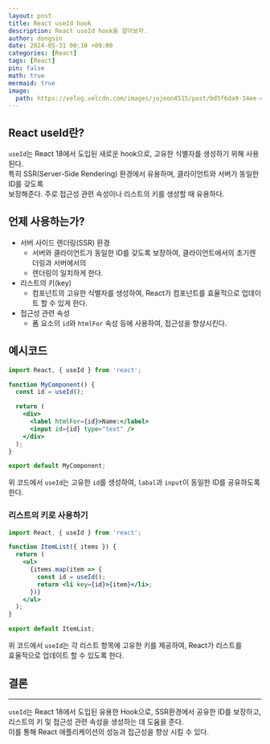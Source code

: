 ```yaml
---
layout: post
title: React useId hook
description: React useId hook을 알아보자.
author: dongsin
date: 2024-05-31 00:10 +09:00
categories: [React]
tags: [React]
pin: false
math: true
mermaid: true
image:
  path: https://velog.velcdn.com/images/jojeon4515/post/bd5f6da9-34ee-4f04-8afb-bb853341fb6f/image.png
---
```


## React useId란?
`useId`는 React 18에서 도입된 새로운 hook으로, 고유한 식별자를 생성하기 위해 사용된다. <br />
특히 SSR(Server-Side Rendering) 환경에서 유용하며, 클라이언트와 서버가 동일한 ID를 갖도록 <br />
보장해준다. 주로 접근성 관련 속성이나 리스트의 키를 생성할 때 유용하다.<br />

## 언제 사용하는가?
* 서버 사이드 렌더링(SSR) 환경
    * 서버와 클라이언트가 동일한 ID를 갖도록 보장하여, 클라이언트에서의 초기렌더링과 서버에서의
    * 렌더링이 일치하게 한다. 
* 리스트의 키(key)
    * 컴포넌트의 고유한 식별자를 생성하여, React가 컴포넌트를 효율적으로 업데이트 할 수 있게 한다.
* 접근성 관련 속성
    * 폼 요소의 `id`와 `htmlFor` 속성 등에 사용하여, 접근성을 향상시킨다.
    

## 예시코드

```jsx
import React, { useId } from 'react';

function MyComponent() {
  const id = useId();

  return (
    <div>
      <label htmlFor={id}>Name:</label>
      <input id={id} type="text" />
    </div>
  );
}

export default MyComponent;
```
위 코드에서 `useId`는 고유한 `id`를 생성하여, `labal`과 `input`이 동일한 ID를 공유하도록 한다.

### 리스트의 키로 사용하기
```jsx
import React, { useId } from 'react';

function ItemList({ items }) {
  return (
    <ul>
      {items.map(item => {
        const id = useId();
        return <li key={id}>{item}</li>;
      })}
    </ul>
  );
}

export default ItemList;

```
위 코드에서 `useId`는 각 리스트 항목에 고유한 키를 제공하여, React가 리스트를<br />
효율적으로 업데이트 할 수 있도록 한다.<br />


## 결론 
---
`useId`는 React 18에서 도입된 유용한 Hook으로, SSR환경에서 공유한 ID를 보장하고,<br />
리스트의 키 및 접근성 관련 속성을 생성하는 데 도움을 준다. <br />
이를 통해 React 애플리케이션의 성능과 접근성을 향상 시킬 수 있다. <br />




